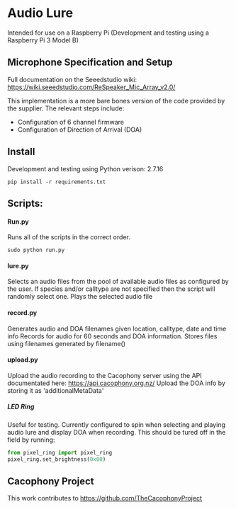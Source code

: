 # Audio Lure

Intended for use on a Raspberry Pi (Development and testing using a Raspberry Pi 3 Model B)

## Microphone Specification and Setup
Full documentation on the Seeedstudio wiki:
https://wiki.seeedstudio.com/ReSpeaker_Mic_Array_v2.0/

This implementation is a more bare bones version of the code provided by the supplier.
The relevant steps include:
* Configuration of 6 channel firmware
* Configuration of Direction of Arrival (DOA)

## Install
Development and testing using Python verison: 2.7.16
```
pip install -r requirements.txt
```

## Scripts:
#### Run.py
Runs all of the scripts in the correct order. 
```
sudo python run.py
```
#### lure.py
Selects an audio files from the pool of available audio files as configured by the user. If species and/or calltype are not specified then the script will randomly select one.
Plays the selected audio file
#### record.py
Generates audio and DOA filenames given location, calltype, date and time info
Records for audio for 60 seconds and DOA information. Stores files using filenames generated by filename()
#### upload.py
Upload the audio recording to the Cacophony server using the API documentated here: https://api.cacophony.org.nz/
Upload the DOA info by storing it as 'additionalMetaData'

##### LED Ring 
Useful for testing. Currently configured to spin when selecting and playing audio lure and display DOA when recording. This should be tured off in the field by running:
```python
from pixel_ring import pixel_ring
pixel_ring.set_brightness(0x00)
```
## Cacophony Project
This work contributes to https://github.com/TheCacophonyProject
